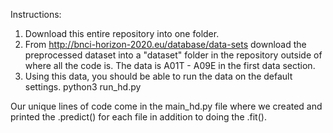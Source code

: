 Instructions:

1) Download this entire repository into one folder.
2) From http://bnci-horizon-2020.eu/database/data-sets download the preprocessed dataset into a "dataset" folder in the repository outside of where all the code is.  The data is A01T - A09E in the first data section.  
3) Using this data, you should be able to run the data on the default settings. python3 run_hd.py


Our unique lines of code come in the main_hd.py file where we created and printed the .predict() for each file in addition to doing the .fit().
